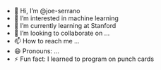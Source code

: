 - 👋 Hi, I’m @joe-serrano
- 👀 I’m interested in machine learning
- 🌱 I’m currently learning at Stanford
- 💞️ I’m looking to collaborate on ...
- 📫 How to reach me ...
- 😄 Pronouns: ...
- ⚡ Fun fact: I learned to program on punch cards

<!---
joe-serrano/joe-serrano is a ✨ special ✨ repository because its `README.md` (this file) appears on your GitHub profile.
You can click the Preview link to take a look at your changes.
--->
